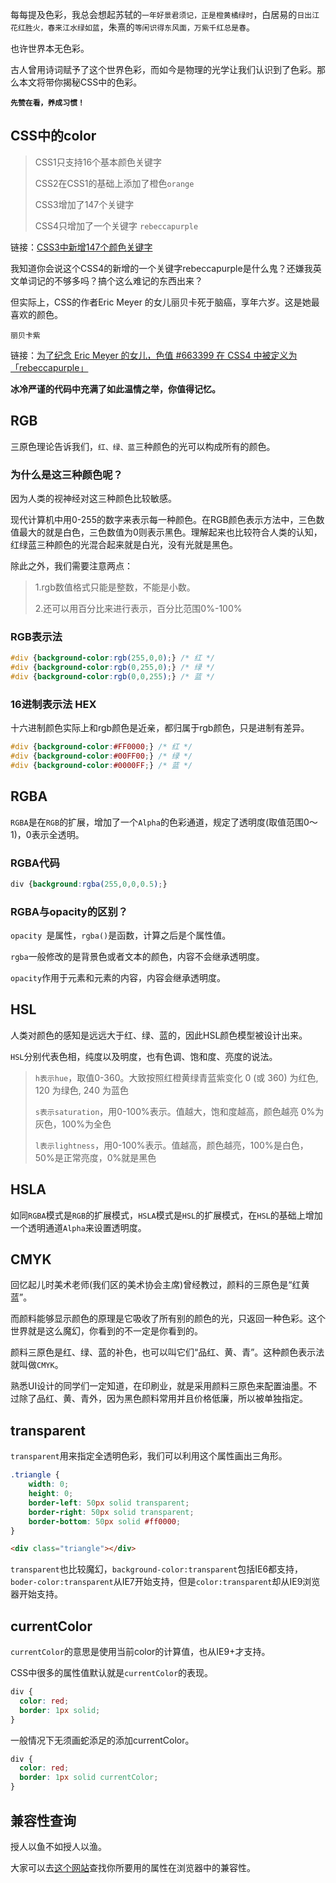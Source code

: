 

每每提及色彩，我总会想起苏轼的`一年好景君须记，正是橙黄橘绿时`，白居易的`日出江花红胜火，春来江水绿如蓝`，朱熹的`等闲识得东风面，万紫千红总是春`。


也许世界本无色彩。

古人曾用诗词赋予了这个世界色彩，而如今是物理的光学让我们认识到了色彩。那么本文将带你揭秘CSS中的色彩。

**`先赞在看，养成习惯！`**

## CSS中的color
> CSS1只支持16个基本颜色关键字
>
> CSS2在CSS1的基础上添加了橙色`orange`
>
> CSS3增加了147个关键字
>
> CSS4只增加了一个关键字 `rebeccapurple`

链接：[CSS3中新增147个颜色关键字](https://www.w3school.com.cn/cssref/css_colornames.asp)

我知道你会说这个CSS4的新增的一个关键字rebeccapurple是什么鬼？还嫌我英文单词记的不够多吗？搞个这么难记的东西出来？

但实际上，CSS的作者Eric Meyer 的女儿丽贝卡死于脑癌，享年六岁。这是她最喜欢的颜色。

`丽贝卡紫`

链接：[为了纪念 Eric Meyer 的女儿，色值 #663399 在 CSS4 中被定义为 「rebeccapurple」](https://lists.w3.org/Archives/Public/www-style/2014Jun/0312.html)

**冰冷严谨的代码中充满了如此温情之举，你值得记忆。**


## RGB
三原色理论告诉我们，`红、绿、蓝`三种颜色的光可以构成所有的颜色。

### 为什么是这三种颜色呢？
因为人类的视神经对这三种颜色比较敏感。

现代计算机中用0-255的数字来表示每一种颜色。在RGB颜色表示方法中，三色数值最大的就是白色，三色数值为0则表示黑色。理解起来也比较符合人类的认知，红绿蓝三种颜色的光混合起来就是白光，没有光就是黑色。

除此之外，我们需要注意两点：

> 1.rgb数值格式只能是整数，不能是小数。
>
>2.还可以用百分比来进行表示，百分比范围0%-100%

### RGB表示法

```css
#div {background-color:rgb(255,0,0);} /* 红 */
#div {background-color:rgb(0,255,0);} /* 绿 */
#div {background-color:rgb(0,0,255);} /* 蓝 */
```

### 16进制表示法 HEX
十六进制颜色实际上和rgb颜色是近亲，都归属于rgb颜色，只是进制有差异。
```css
#div {background-color:#FF0000;} /* 红 */
#div {background-color:#00FF00;} /* 绿 */
#div {background-color:#0000FF;} /* 蓝 */
```

## RGBA
`RGBA`是在`RGB`的扩展，增加了一个`Alpha`的色彩通道，规定了透明度(取值范围0～1)，0表示全透明。

### RGBA代码
```css
div {background:rgba(255,0,0,0.5);}
```

### RGBA与opacity的区别？
`opacity `是属性，`rgba()`是函数，计算之后是个属性值。

`rgba`一般修改的是背景色或者文本的颜色，内容不会继承透明度。

`opacity`作用于元素和元素的内容，内容会继承透明度。

## HSL
人类对颜色的感知是远远大于红、绿、蓝的，因此HSL颜色模型被设计出来。

`HSL`分别代表色相，纯度以及明度，也有色调、饱和度、亮度的说法。
>`h表示hue`，取值0-360。大致按照红橙黄绿青蓝紫变化  0 (或 360) 为红色, 120 为绿色, 240 为蓝色
>
>`s表示saturation`，用0-100%表示。值越大，饱和度越高，颜色越亮 0%为灰色，100%为全色
>
>`l表示lightness`，用0-100%表示。值越高，颜色越亮，100%是白色，50%是正常亮度，0%就是黑色

## HSLA
如同`RGBA`模式是`RGB`的扩展模式，`HSLA`模式是`HSL`的扩展模式，在`HSL`的基础上增加一个透明通道`Alpha`来设置透明度。

## CMYK
回忆起儿时美术老师(我们区的美术协会主席)曾经教过，颜料的三原色是“红黄蓝”。

而颜料能够显示颜色的原理是它吸收了所有别的颜色的光，只返回一种色彩。这个世界就是这么魔幻，你看到的不一定是你看到的。

颜料三原色是红、绿、蓝的补色，也可以叫它们“品红、黄、青”。这种颜色表示法就叫做`CMYK`。

熟悉UI设计的同学们一定知道，在印刷业，就是采用颜料三原色来配置油墨。不过除了品红、黄、青外，因为黑色颜料常用并且价格低廉，所以被单独指定。

## transparent
`transparent`用来指定全透明色彩，我们可以利用这个属性画出三角形。
```css
.triangle {
    width: 0;
    height: 0;
    border-left: 50px solid transparent;
    border-right: 50px solid transparent;
    border-bottom: 50px solid #ff0000;
}
```
```html
<div class="triangle"></div>
```
`transparent`也比较魔幻，`background-color:transparent`包括IE6都支持，`boder-color:transparent`从IE7开始支持，但是`color:transparent`却从IE9浏览器开始支持。

## currentColor
`currentColor`的意思是使用当前color的计算值，也从IE9+才支持。

CSS中很多的属性值默认就是`currentColor`的表现。
```css
div {
  color: red;
  border: 1px solid;
}
```

一般情况下无须画蛇添足的添加currentColor。

```css
div {
  color: red;
  border: 1px solid currentColor;
}
```

## 兼容性查询
授人以鱼不如授人以渔。

大家可以去[这个网站](http://caniuse.com/)查找你所要用的属性在浏览器中的兼容性。




